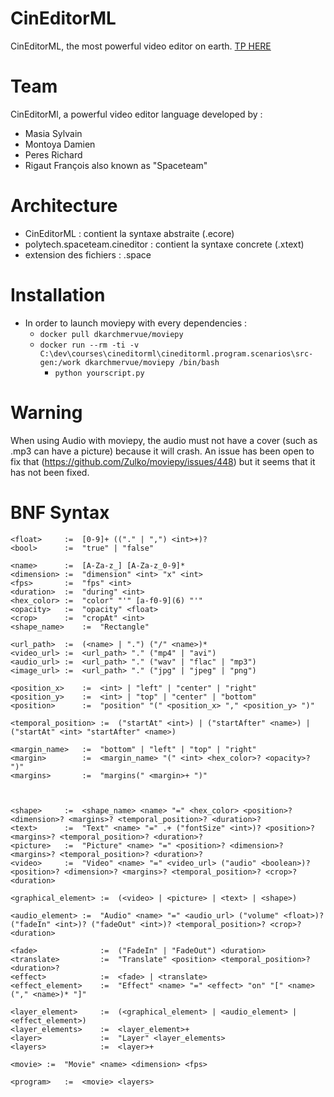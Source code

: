 # CinEditorML

CinEditorML, the most powerful video editor on earth. [TP HERE](https://www.i3s.unice.fr/~deantoni/teaching_resources/SI5/DSL/current/TDs/lab2/dsl_lab2.pdf)

# Team

CinEditorMl, a powerful video editor language developed by :
- Masia Sylvain
- Montoya Damien
- Peres Richard
- Rigaut François
also known as "Spaceteam"

# Architecture
- CinEditorML : contient la syntaxe abstraite (.ecore)
- polytech.spaceteam.cineditor : contient la syntaxe concrete (.xtext)
- extension des fichiers : .space

# Installation
- In order to launch moviepy with every dependencies :
  - `docker pull dkarchmervue/moviepy`
  - `docker run --rm -ti -v C:\dev\courses\cineditorml\cineditorml.program.scenarios\src-gen:/work dkarchmervue/moviepy /bin/bash`
    - `python yourscript.py`

# Warning
When using Audio with moviepy, the audio must not have a cover (such as .mp3 can have a picture) because it will crash. An issue has been open to fix that (https://github.com/Zulko/moviepy/issues/448) but it seems that it has not been fixed.

# BNF Syntax

```<int>       :=  ("-")? [0-9]+
<float>     :=  [0-9]+ (("." | ",") <int>+)?
<bool>      :=  "true" | "false"

<name>      :=  [A-Za-z_] [A-Za-z_0-9]*
<dimension> :=  "dimension" <int> "x" <int>
<fps>       :=  "fps" <int>
<duration>  :=  "during" <int>
<hex_color> :=  "color" "'" [a-f0-9](6) "'"
<opacity>   :=  "opacity" <float>
<crop>      :=  "cropAt" <int>
<shape_name>    :=  "Rectangle"

<url_path>  :=  (<name> | ".") ("/" <name>)*
<video_url> :=  <url_path> "." ("mp4" | "avi")
<audio_url> :=  <url_path> "." ("wav" | "flac" | "mp3")
<image_url> :=  <url_path> "." ("jpg" | "jpeg" | "png")

<position_x>    :=  <int> | "left" | "center" | "right"
<position_y>    :=  <int> | "top" | "center" | "bottom"
<position>      :=  "position" "(" <position_x> "," <position_y> ")"

<temporal_position> :=  ("startAt" <int>) | ("startAfter" <name>) | ("startAt" <int> "startAfter" <name>)

<margin_name>   :=  "bottom" | "left" | "top" | "right"
<margin>        :=  <margin_name> "(" <int> <hex_color>? <opacity>? ")"
<margins>       :=  "margins(" <margin>+ ")"



<shape>     :=  <shape_name> <name> "=" <hex_color> <position>? <dimension>? <margins>? <temporal_position>? <duration>?
<text>      :=  "Text" <name> "=" .+ ("fontSize" <int>)? <position>? <margins>? <temporal_position>? <duration>?
<picture>   :=  "Picture" <name> "=" <position>? <dimension>? <margins>? <temporal_position>? <duration>?
<video>     :=  "Video" <name> "=" <video_url> ("audio" <boolean>)? <position>? <dimension>? <margins>? <temporal_position>? <crop>? <duration>

<graphical_element> :=  (<video> | <picture> | <text> | <shape>)

<audio_element> :=  "Audio" <name> "=" <audio_url> ("volume" <float>)? ("fadeIn" <int>)? ("fadeOut" <int>)? <temporal_position>? <crop>? <duration>

<fade>              :=  ("FadeIn" | "FadeOut") <duration> 
<translate>         :=  "Translate" <position> <temporal_position>? <duration>?
<effect>            :=  <fade> | <translate>
<effect_element>    :=  "Effect" <name> "=" <effect> "on" "[" <name> ("," <name>)* "]"

<layer_element>     :=  (<graphical_element> | <audio_element> | <effect_element>)
<layer_elements>    :=  <layer_element>+
<layer>             :=  "Layer" <layer_elements>
<layers>            :=  <layer>+

<movie> :=  "Movie" <name> <dimension> <fps>

<program>   :=  <movie> <layers>
```
